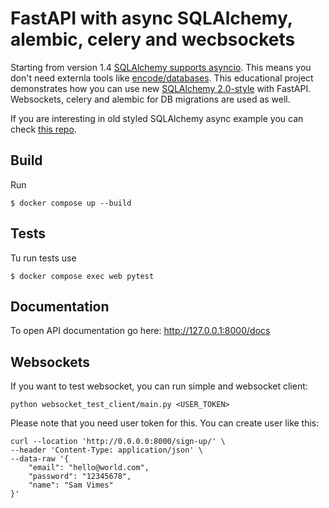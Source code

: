 # FastAPI with async SQLAlchemy, alembic, celery and wecbsockets
Starting from version 1.4 [SQLAlchemy supports asyncio](https://docs.sqlalchemy.org/en/14/orm/extensions/asyncio.html).
This means you don't need externla tools like [encode/databases](https://github.com/encode/databases).
This educational project demonstrates how you can use new [SQLAlchemy 2.0-style](https://docs.sqlalchemy.org/en/14/glossary.html#term-1) with FastAPI.
Websockets, celery and alembic for DB migrations are used as well.

If you are interesting in old styled SQLAlchemy async example you can check [this repo](https://github.com/NeverWalkAloner/async-blogs).

## Build
Run
```
$ docker compose up --build
```

## Tests
Tu run tests use
```
$ docker compose exec web pytest
```

## Documentation
To open API documentation go here: http://127.0.0.1:8000/docs

## Websockets
If you want to test websocket, you can run simple and websocket client:
```
python websocket_test_client/main.py <USER_TOKEN>
```
Please note that you need user token for this. You can create user like this:
```
curl --location 'http://0.0.0.0:8000/sign-up/' \
--header 'Content-Type: application/json' \
--data-raw '{
    "email": "hello@world.com",
    "password": "12345678",
    "name": "Sam Vimes"
}'

